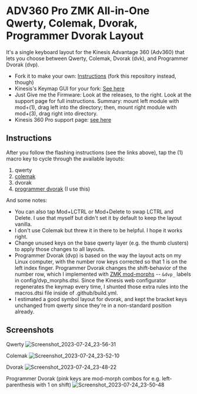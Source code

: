 # ADV360 Pro ZMK All-in-One Qwerty, Colemak, Dvorak, Programmer Dvorak Layout

It's a single keyboard layout for the Kinesis Advantage 360 (Adv360) that lets you choose between Qwerty, Colemak, Dvorak (dvk), and Programmer Dvorak (dvp).

- Fork it to make your own: [Instructions](https://github.com/KinesisCorporation/Adv360-Pro-ZMK
) (fork this repository instead, though)
- Kinesis's Keymap GUI for your fork: [See here](https://kinesiscorporation.github.io/Adv360-Pro-GUI)
- Just Give me the Firmware: Look at the releases, to the right. Look at the support page for full instructions. Summary: mount left module with mod+(1), drag left into the directory; then, mount right module with mod+(3), drag right into directory.
- Kinesis 360 Pro support page: [see here](https://kinesis-ergo.com/support/kb360pro/)

## Instructions

After you follow the flashing instructions (see the links above), tap the (1) macro key to cycle through the available layouts:

1. qwerty
2. [colemak](https://colemak.com)
3. dvorak
4. [programmer dvorak](https://www.kaufmann.no/roland/dvorak/) (I use this)

And some notes:

- You can also tap Mod+LCTRL or Mod+Delete to swap LCTRL and Delete. I use that myself but didn't set it by default to keep the layout vanilla.
- I don't use Colemak but threw it in there to be helpful. I hope it works right.
- Change unused keys on the base qwerty layer (e.g. the thumb clusters) to apply those changes to all layouts.
- Programmer Dvorak (dvp) is based on the way the layout acts on my Linux computer, with the number row keys corrected so that 1 is on the left index finger. Programmer Dvorak changes the shift-behavior of the number row, which I implemented with [ZMK mod-morphs](https://zmk.dev/docs/behaviors/mod-morph) -- `&dvp_` labels in config/dvp_morphs.dtsi. Since the Kinesis web configurator regenerates the keymap every time, I shunted those extra rules into the macros.dtsi file inside of .github/build.yml.
- I estimated a good symbol layout for dvorak, and kept the bracket keys unchanged from qwerty since they're in a non-standard position already.

## Screenshots
Qwerty
![Screenshot_2023-07-24_23-56-31](https://github.com/sabslikesobs/Adv360-Pro-ZMK/assets/57574500/fa9b7276-36e9-459d-ba7d-eedc9cb5a10e)

Colemak
![Screenshot_2023-07-24_23-52-10](https://github.com/sabslikesobs/Adv360-Pro-ZMK/assets/57574500/013a2325-04d3-4c9c-b66d-767eedd28308)

Dvorak
![Screenshot_2023-07-24_23-48-22](https://github.com/sabslikesobs/Adv360-Pro-ZMK/assets/57574500/c6e0d77f-8694-464f-8fbe-1edac22e5911)

Programmer Dvorak (pink keys are mod-morph combos for e.g. left-parenthesis with 1 on shift)
![Screenshot_2023-07-24_23-50-48](https://github.com/sabslikesobs/Adv360-Pro-ZMK/assets/57574500/22d6c1fd-43b2-4e89-8531-a25eb69374bb)

